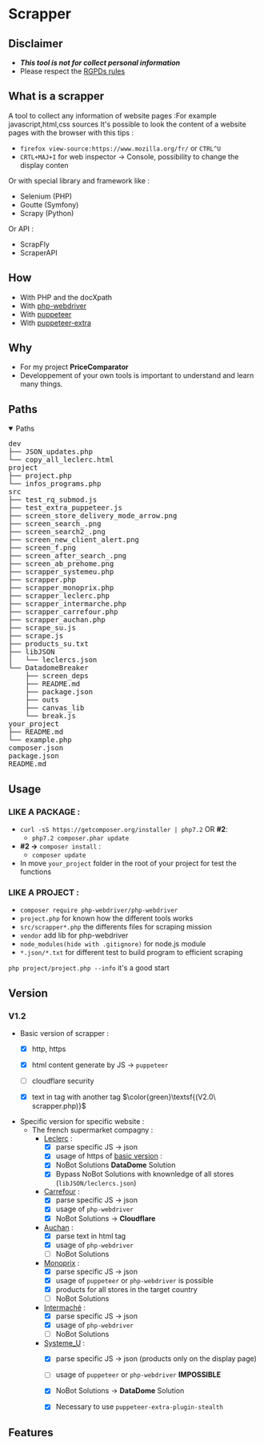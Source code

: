 # Scrapper 

## Disclaimer 
- **_This tool is not for collect personal information_**
- Please respect the [RGPDs rules](https://eur-lex.europa.eu/legal-content/EN/TXT/?uri=CELEX:32016R0679)

## What is a scrapper
A tool to collect any information of website pages :For example javascript,html,css sources
It's possible to look the content of a website pages with the browser with this tips : 
- `firefox view-source:https://www.mozilla.org/fr/` or `CTRL^U`
- `CRTL+MAJ+I` for web inspector -> Console, possibility to change the display conten

Or with special library and framework like : 
- Selenium (PHP)
- Goutte (Symfony)
- Scrapy (Python)

Or API : 
- ScrapFly
- ScraperAPI

## How 
- With PHP and the docXpath
- With [php-webdriver](https://github.com/php-webdriver/php-webdriver)
- With [puppeteer](https://github.com/puppeteer/puppeteer)
- With [puppeteer-extra](https://github.com/berstend/puppeteer-extra)



## Why 
- For my project **PriceComparator**
- Developpement of your own tools is important to understand and learn many things.

## Paths 
<details open>
<summary>Paths</summary>
<pre>
dev
├── JSON_updates.php
└── copy_all_leclerc.html
project
├── project.php
└── infos_programs.php
src
├── test_rq_submod.js
├── test_extra_puppeteer.js
├── screen_store_delivery_mode_arrow.png
├── screen_search_.png
├── screen_search2_.png
├── screen_new_client_alert.png
├── screen_f.png
├── screen_after_search_.png
├── screen_ab_prehome.png
├── scrapper_systemeu.php
├── scrapper.php
├── scrapper_monoprix.php
├── scrapper_leclerc.php
├── scrapper_intermarche.php
├── scrapper_carrefour.php
├── scrapper_auchan.php
├── scrape_su.js
├── scrape.js
├── products_su.txt
├── libJSON
│   └── leclercs.json
└── DatadomeBreaker
    ├── screen_deps
    ├── README.md
    ├── package.json
    ├── outs
    ├── canvas_lib
    └── break.js
your_project
├── README.md
└── example.php
composer.json
package.json
README.md
</pre>
</details>

## Usage 
### LIKE A PACKAGE : 
- `curl -sS https://getcomposer.org/installer | php7.2` OR **#2**: 
  - `php7.2 composer.phar update`
- **#2 ->** `composer install` : 
  - `composer update`
- In move `your_project` folder in the root of your project for test the functions
### LIKE A PROJECT : 
- `composer require php-webdriver/php-webdriver`
- `project.php` for known how the different tools works
- `src/scrapper*.php` the differents files for scraping mission
- `vendor` add lib for php-webdriver 
- `node_modules(hide with .gitignore)` for node.js module 
- `*.json/*.txt` for different test to build program to efficient scraping 

`php project/project.php --info` it's a good start

## Version 

### V1.2
- Basic version of scrapper : 
  - [x] http, https
  - [x] html content generate by JS -> `puppeteer`  
  - [ ] cloudflare security 
  - [x] text in tag with another tag $\color{green}\textsf{(V2.0\ scrapper.php)}$


- Specific version for specific website : 
  - The french supermarket compagny : 
    - [Leclerc](https://leclerc.fr) : 
      - [x] parse specific JS -> json
      - [x] usage of https of [basic version](scrapper.php) : 
      - [x] NoBot Solutions **DataDome** Solution
      - [x] Bypass NoBot Solutions with knownledge of all stores (`libJSON/leclercs.json`)
    - [Carrefour](https://www.carrefour.fr) : 
      - [x] parse specific JS -> json
      - [x] usage of `php-webdriver` 
      - [x] NoBot Solutions -> **Cloudflare**
    - [Auchan](https://www.auchan.fr) : 
      - [x] parse text in html tag
      - [x] usage of `php-webdriver`
      - [ ] NoBot Solutions 
    - [Monoprix](https://www.monoprix.fr) : 
      - [x] parse specific JS -> json 
      - [x] usage of `puppeteer` or `php-webdriver` is possible
      - [x] products for all stores in the target country
      - [ ] NoBot Solutions
    - [Intermaché](https://www.intermarche.com) :
      - [x] parse specific JS -> json 
      - [x] usage of `php-webdriver`
      - [ ] NoBot Solutions 
    - [Systeme_U](https://www.magasins-u.com) :  
      - [x] parse specific JS -> json (products only on the display page)
      - [ ] usage of `puppeteer` or `php-webdriver` **IMPOSSIBLE**
      - [x] NoBot Solutions -> **DataDome** Solution
      - [x] Necessary to use `puppeteer-extra-plugin-stealth`   
 

## Features 
